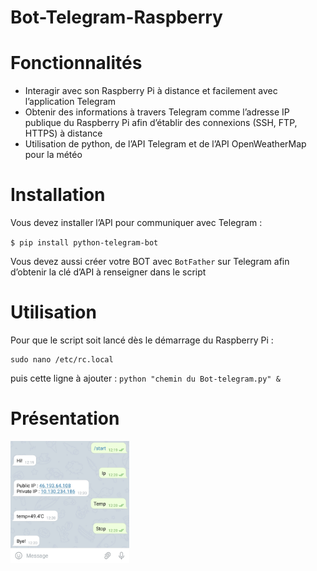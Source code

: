 <!DOCTYPE html>
<html>

<head>
  <meta charset="utf-8">
  <meta name="viewport" content="width=device-width, initial-scale=1.0">
  <link rel="stylesheet" href="https://stackedit.io/style.css" />
</head>

<body class="stackedit">
  <div class="stackedit__html"><h1 id="bot-telegram-raspberry">Bot-Telegram-Raspberry</h1>
<h1 id="fonctionnalités">Fonctionnalités</h1>
<ul>
<li>Interagir avec son Raspberry Pi à distance et facilement avec l’application Telegram</li>
<li>Obtenir des informations à travers Telegram comme l’adresse IP publique du Raspberry Pi afin d’établir des connexions (SSH, FTP, HTTPS) à distance</li>
<li>Utilisation de python, de l’API Telegram et de l’API OpenWeatherMap pour la météo</li>
</ul>
<h1 id="installation">Installation</h1>
<p>Vous devez installer l’API pour communiquer avec Telegram :</p>
<p><code>$ pip install python-telegram-bot</code></p>
<p>Vous devez aussi créer votre BOT avec <code>BotFather</code> sur Telegram afin d’obtenir la clé d’API à renseigner dans le script</p>
<h1 id="utilisation">Utilisation</h1>
<p>Pour que le script soit lancé dès le démarrage du Raspberry Pi :</p>
<pre><code>sudo nano /etc/rc.local
</code></pre>
<p>puis cette ligne à ajouter : <code>python "chemin du Bot-telegram.py" &amp;</code></p>
<h1 id="présentation">Présentation</h1>
<p><img src="images/image1.jpg" alt="" width="190"></p>
</div>
</body>

</html>
